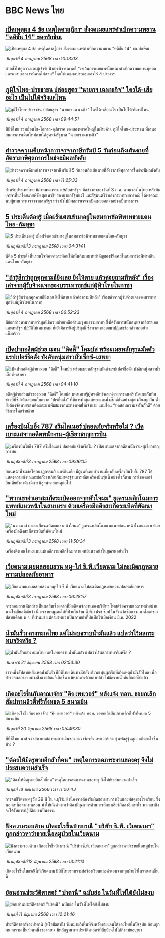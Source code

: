# BBC News ไทย## [เปิดเหตุผล 4 ข้อ เหตุใดศาลฎีกาฯ สั่งงดเผยแพร่คำเบิกความพยาน "คดีชั้น 14" ของทักษิณ](https://www.bbc.com/thai/articles/c89e0jy048go?at_campaign=githubrss)![เปิดเหตุผล 4 ข้อ เหตุใดศาลฎีกาฯ สั่งงดเผยแพร่คำเบิกความพยาน "คดีชั้น 14" ของทักษิณ](https://ichef.bbci.co.uk/ace/ws/240/cpsprodpb/eef9/live/277d9780-58c1-11f0-960d-e9f1088a89fe.jpg)_วันศุกร์ที่ 4 กรกฎาคม 2568 เวลา 10:13:03_ศาลสั่งให้คู่ความและผู้เข้ารับฟังการพิจารณาคดี “งดเว้นการเผยแพร่โฆษณาคำเบิกความพยานบุคคลและพยานเอกสารที่ศาลไต่สวน” โดยให้เหตุผลประกอบเอาไว้ 4 ประการ## [ภูมิใจไทย-ประชาชน ปล่อยสูตร "นายกฯ เฉพาะกิจ" ใครได้-เสียอะไร เป็นไปได้จริงแค่ไหน](https://www.bbc.com/thai/articles/cew0ndy9qw7o?at_campaign=githubrss)![ภูมิใจไทย-ประชาชน ปล่อยสูตร "นายกฯ เฉพาะกิจ" ใครได้-เสียอะไร เป็นไปได้จริงแค่ไหน](https://ichef.bbci.co.uk/ace/ws/240/cpsprodpb/c8c5/live/f43e6d40-58a7-11f0-9074-8989d8c97d87.jpg)_วันศุกร์ที่ 4 กรกฎาคม 2568 เวลา 09:44:51_บีบีซีไทย รวมเงื่อนไข-โอกาส-อุปสรรค ของสองพรรคใหญ่ในฝ่ายค้าน ภูมิใจไทย-ประชาชน ที่เสนอสมการการเมืองใหม่ภายใต้สูตรจัดรัฐบาล "นายกฯ เฉพาะกิจ"## [สำรวจความคืบหน้าการเจรจาภาษีทรัมป์ 5 วันก่อนถึงเส้นตายที่อัตราภาษีศุลกากรใหม่จะมีผลบังคับ](https://www.bbc.com/thai/articles/c5y0e0l4klro?at_campaign=githubrss)![สำรวจความคืบหน้าการเจรจาภาษีทรัมป์ 5 วันก่อนถึงเส้นตายที่อัตราภาษีศุลกากรใหม่จะมีผลบังคับ](https://ichef.bbci.co.uk/ace/ws/240/cpsprodpb/cb16/live/44b8b420-58ac-11f0-8c8d-3963714e37d1.jpg)_วันศุกร์ที่ 4 กรกฎาคม 2568 เวลา 11:25:33_สำหรับประเทศไทย มีกำหนดเจรจาภาษีกับสหรัฐฯ เมื่อช่วงค่ำของวันที่ 3 ก.ค. ตามเวลาในไทย หลังทีมเจรจาที่นำโดยนายพิชัย ชุณหวชิร รองนายกรัฐมนตรี และรัฐมนตรีว่าการกระทรวงการคลัง ได้พาคณะพบผู้แทนการเจรจาจากสหรัฐฯ ทว่า ยังไม่มีผลการเจรจาเปิดเผยออกมาอย่างเป็นทางการ## [5 ประเด็นต้องรู้ เมื่อฝรั่งเศสเข้ามาอยู่ในสมการข้อพิพาทชายแดนไทย-กัมพูชา](https://www.bbc.com/thai/articles/c62d6e2xk11o?at_campaign=githubrss)![5 ประเด็นต้องรู้ เมื่อฝรั่งเศสเข้ามาอยู่ในสมการข้อพิพาทชายแดนไทย-กัมพูชา](https://ichef.bbci.co.uk/ace/ws/240/cpsprodpb/7de2/live/1ea730e0-57c6-11f0-960d-e9f1088a89fe.jpg)_วันพฤหัสบดีที่ 3 กรกฎาคม 2568 เวลา 04:31:01_นี่คือ 5 ประเด็นที่น่าสนใจที่อาจจะสะท้อนให้เห็นถึงบทบาทสำคัญของฝรั่งเศสในสมการข้อพิพาทดินแดนไทย-กัมพูชา## ["ถ้ารู้สึกว่าถูกคุกคามก็ยิงเลย ยิงให้ตาย แล้วค่อยถามทีหลัง" เรื่องเล่าจากผู้รับจ้างแจกของบรรเทาทุกข์แก่ผู้หิวโหยในกาซา](https://www.bbc.com/thai/articles/cwykwjwy92ro?at_campaign=githubrss)!["ถ้ารู้สึกว่าถูกคุกคามก็ยิงเลย ยิงให้ตาย แล้วค่อยถามทีหลัง" เรื่องเล่าจากผู้รับจ้างแจกของบรรเทาทุกข์แก่ผู้หิวโหยในกาซา](https://ichef.bbci.co.uk/ace/ws/240/cpsprodpb/c8a4/live/f75edd30-5851-11f0-b5c5-012c5796682d.jpg)_วันศุกร์ที่ 4 กรกฎาคม 2568 เวลา 06:52:23_มีข้อกล่าวหามากมายว่ามูลนิธิความช่วยเหลือด้านมนุษยธรรมกาซา ซึ่งได้รับการสนับสนุนจากอิสราเอลและสหรัฐฯ ปฏิบัติไม่เหมาะสม ทั้งยังมีการยิงผู้บริสุทธิ์ ซึ่งพวกเขาออกมาปฏิเสธข้อกล่าวหาอย่างแข็งกร้าว## [เปิดปากอดีตผู้ช่วย ฌอน "ดิดดี้" โคมบ์ส พร้อมเผยหลักฐานมัดตัวแรปเปอร์ชื่อดัง บังคับหนุ่มสาวมั่วเซ็กซ์-เสพยา](https://www.bbc.com/thai/articles/c628zj84872o?at_campaign=githubrss)![เปิดปากอดีตผู้ช่วย ฌอน "ดิดดี้" โคมบ์ส พร้อมเผยหลักฐานมัดตัวแรปเปอร์ชื่อดัง บังคับหนุ่มสาวมั่วเซ็กซ์-เสพยา](https://ichef.bbci.co.uk/ace/ws/240/cpsprodpb/44da/live/30813890-527d-11f0-8485-7bd50fa63665.png)_วันศุกร์ที่ 4 กรกฎาคม 2568 เวลา 04:41:10_อดีตผู้ช่วยส่วนตัวของฌอน “ดิดดี้” โคมบ์ส มหาเศรษฐีผู้ทรงอิทธิพลแห่งวงการดนตรี เปิดเผยกับทีมข่าวบีบีซีว่าต้องคอยเก็บกวาด “ปาร์ตี้คลั่ง” ที่มีการมั่วสุมเสพยาและมั่วเซ็กซ์กันอย่างสุดเหวี่ยงทุกวัน ซ้ำยังต้องจัดหายาเสพติดและยาเพิ่มสมรรถนะทางเพศให้เจ้านาย แถมโดน “ทดสอบความจงรักภักดี” ด้วยวิธีการโหดร้ายด้วย## [เครื่องบินโบอิ้ง 787 ดรีมไลเนอร์ ปลอดภัยจริงหรือไม่ ? เปิดเบาะแสจากอดีตพนักงาน-ผู้เชี่ยวชาญการบิน ](https://www.bbc.com/thai/articles/cd0vvp0l5gvo?at_campaign=githubrss)![เครื่องบินโบอิ้ง 787 ดรีมไลเนอร์ ปลอดภัยจริงหรือไม่ ? เปิดเบาะแสจากอดีตพนักงาน-ผู้เชี่ยวชาญการบิน ](https://ichef.bbci.co.uk/ace/ws/240/cpsprodpb/ad9b/live/82e901c0-571a-11f0-b5c5-012c5796682d.jpg)_วันพฤหัสบดีที่ 3 กรกฎาคม 2568 เวลา 09:06:05_ก่อนหน้าที่จะเกิดโศกนาฏกรรมกับแอร์อินเดีย มีผู้คนที่เคยทำงานเกี่ยวกับเครื่องบินโบอิ้ง 787 ได้แสดงความกังวลและข้อกังขาเกี่ยวกับมาตรฐานการผลิตเครื่องบินรุ่นนี้ อย่างไรก็ตาม กรณีของแอร์อินเดียยังคงต้องมีการพิสูจน์หาสาเหตุต่อไป## ["พวกเขาผ่าเอาสะเก็ดระเบิดออกจากหัวใจผม" ยูเครนพลิกโฉมการแพทย์แนวหน้าในสนามรบ ด้วยเครื่องมือดึงสะเก็ดระเบิดที่พัฒนาใหม่](https://www.bbc.com/thai/articles/cwyk39mr8xxo?at_campaign=githubrss)!["พวกเขาผ่าเอาสะเก็ดระเบิดออกจากหัวใจผม" ยูเครนพลิกโฉมการแพทย์แนวหน้าในสนามรบ ด้วยเครื่องมือดึงสะเก็ดระเบิดที่พัฒนาใหม่](https://ichef.bbci.co.uk/ace/ws/240/cpsprodpb/f71b/live/9f9fa3e0-558b-11f0-a9c4-6559fc28b390.jpg)_วันพฤหัสบดีที่ 3 กรกฎาคม 2568 เวลา 11:50:34_เครื่องดึงเศษโลหะแบบแม่เหล็กช่วยพลิกโฉมการแพทย์แนวหน้าในยูเครนอย่างไร## [เวียดนามเผยผลสอบสวน หมู-ไก่ ซี.พี.เวียดนาม ไม่ละเมิดกฎหมายความปลอดภัยอาหาร](https://www.bbc.com/thai/articles/cdez3pg6zx7o?at_campaign=githubrss)![เวียดนามเผยผลสอบสวน หมู-ไก่ ซี.พี.เวียดนาม ไม่ละเมิดกฎหมายความปลอดภัยอาหาร](https://ichef.bbci.co.uk/ace/ws/240/cpsprodpb/37ad/live/45891f30-57ca-11f0-b5c5-012c5796682d.jpg)_วันพฤหัสบดีที่ 3 กรกฎาคม 2568 เวลา 06:28:57_การสอบสวนดังกล่าวเป็นผลสืบเนื่องจากที่มีอดีตพนักงานของบริษัทฯ โพสต์ข้อความและภาพถ่ายผ่านทางโซเชียลมีเดียว่า มีการขายหมูและไก่ที่ป่วยในร้าน ซี.พี. เฟรช ช็อป ในจังหวัดซ็อกจาง มาตั้งแต่ช่วงปลายเดือน พ.ค. ที่ผ่านมา แต่ต่อมาพบว่าเป็นภาพเก่าที่บันทึกไว้เมื่อเดือน มี.ค. 2022## [น้ำมันรั่วกลางทะเลไทย แค่ไม่พบคราบน้ำมันแล้ว แปลว่าไร้ผลกระทบจริงหรือ ?](https://www.bbc.com/thai/articles/cgq782v15k8o?at_campaign=githubrss)![น้ำมันรั่วกลางทะเลไทย แค่ไม่พบคราบน้ำมันแล้ว แปลว่าไร้ผลกระทบจริงหรือ ?](https://ichef.bbci.co.uk/ace/ws/240/cpsprodpb/574d/live/f090a920-4c12-11f0-86d5-3b52b53af158.jpg)_วันเสาร์ที่ 21 มิถุนายน 2568 เวลา 02:53:30_ราวหนึ่งสัปดาห์หลังเหตุน้ำมันรั่ว บีบีซีไทยเดินทางไปยังบริเวณทุ่นผูกเรือที่เกิดเหตุน้ำมันรั่วไหล เพื่อสำรวจผลกระทบทางสิ่งแวดล้อมที่เกิดขึ้น แม้หากมองด้วยตาเปล่า ไม่มีคราบน้ำมันอีกต่อไปแล้ว## [เกิดอะไรขึ้นกับอาณาจักร "คิง เพาเวอร์" หลังแจ้ง ทอท. ขอยกเลิกสัมปทานดิวตี้ฟรีทั้งหมด 5 สนามบิน](https://www.bbc.com/thai/articles/crk6d8l5py5o?at_campaign=githubrss)![เกิดอะไรขึ้นกับอาณาจักร "คิง เพาเวอร์" หลังแจ้ง ทอท. ขอยกเลิกสัมปทานดิวตี้ฟรีทั้งหมด 5 สนามบิน](https://ichef.bbci.co.uk/ace/ws/240/cpsprodpb/f74c/live/5e5dbcc0-4d96-11f0-9aef-bb27ccc1a3f8.jpg)_วันศุกร์ที่ 20 มิถุนายน 2568 เวลา 05:49:30_บีบีซีไทย พาสำรวจสภาพคล่องทางการเงินของอาณาจักรคิง เพาเวอร์ จากรุ่นพ่อสู่รุ่นลูกว่าเกิดอะไรขึ้นบ้าง ?## ["ต้องให้มีครูตายอีกสักกี่คน" เหตุใดการลดภาระงานของครู จึงไม่ประสบความสำเร็จ](https://www.bbc.com/thai/articles/c07dnn5lemyo?at_campaign=githubrss)!["ต้องให้มีครูตายอีกสักกี่คน" เหตุใดการลดภาระงานของครู จึงไม่ประสบความสำเร็จ](https://ichef.bbci.co.uk/ace/ws/240/cpsprodpb/ce69/live/2f0f99c0-4c33-11f0-86d5-3b52b53af158.jpg)_วันพุธที่ 18 มิถุนายน 2568 เวลา 11:00:43_การจบชีวิตของครูวัย 39 ปี ใน จ.บุรีรัมย์ เนื่องจากต้องรับผิดชอบงานการเงินและพัสดุของโรงเรียน ซึ่งนอกเหนือจากงานสอน ทำให้เกิดคำถามว่าต้องมีบุคลากรด้านการศึกษาเสียชีวิตลงอีกเท่าไร พวกเขาถึงจะได้รับการปฏิบัติอย่างเป็นธรรม## [ฟังความรอบด้าน เกิดอะไรขึ้นบ้างกรณี "บริษัท ซี.พี. เวียดนามฯ" ถูกกล่าวหาว่าขายเนื้อหมูป่วยในเวียดนาม](https://www.bbc.com/thai/articles/cewdejr22w0o?at_campaign=githubrss)![ฟังความรอบด้าน เกิดอะไรขึ้นบ้างกรณี "บริษัท ซี.พี. เวียดนามฯ" ถูกกล่าวหาว่าขายเนื้อหมูป่วยในเวียดนาม](https://ichef.bbci.co.uk/ace/ws/240/cpsprodpb/41d2/live/03bfbfa0-4771-11f0-84b6-6bf0f66205f1.jpg)_วันพฤหัสบดีที่ 12 มิถุนายน 2568 เวลา 13:21:14_เกิดอะไรขึ้นในกรณีนี้ที่เวียดนาม บีบีซีไทยรวบรวมข้อร้องเรียนและคำตอบจากทุกฝ่ายไว้ในรายงานชิ้นนี้## [ย้อนอ่านประวัติศาสตร์ "ปาตานี" ฉบับย่อ ในวันที่ไฟใต้ยังไม่สงบ](https://www.bbc.com/thai/articles/c1e65xx6lzqo?at_campaign=githubrss)![ย้อนอ่านประวัติศาสตร์ "ปาตานี" ฉบับย่อ ในวันที่ไฟใต้ยังไม่สงบ](https://ichef.bbci.co.uk/ace/ws/240/cpsprodpb/358a/live/060b31f0-468f-11f0-bbaa-4bc03e0665b7.jpg)_วันพุธที่ 11 มิถุนายน 2568 เวลา 12:21:46_ประวัติศาสตร์ของปาตานี (หรือปัตตานี) ซึ่งหมายถึงพื้นที่จังหวัดชายแดนใต้ของไทยในปัจจุบัน ก่อนถูกผนวกรวมเป็นส่วนหนึ่งของสยาม มีหลักฐานทางประวัติศาสตร์ที่สืบย้อนไปได้ถึงสมัยอยุธยา